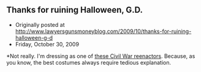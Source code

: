 ## Thanks for ruining Halloween, G.D.

 * Originally posted at http://www.lawyersgunsmoneyblog.com/2009/10/thanks-for-ruining-halloween-g-d
 * Friday, October 30, 2009

\*Not really.  I'm dressing as one of [these Civil War reenactors](http://www.youtube.com/watch?v=u2XlSXcwJ3o).  Because, as you know, the best costumes always require tedious explanation.
